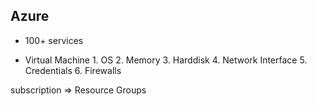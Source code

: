 ## Azure 
  * 100+  services
  
  
  
  * Virtual Machine
        1. OS
	    2. Memory
		3. Harddisk
		4. Network Interface
		5. Credentials
		6. Firewalls 

subscription
   => Resource Groups
     